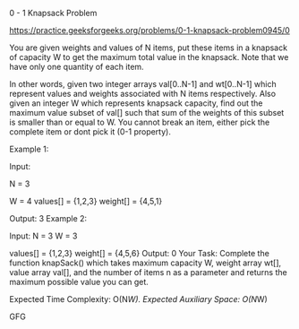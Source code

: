 0 - 1 Knapsack Problem



https://practice.geeksforgeeks.org/problems/0-1-knapsack-problem0945/0



You are given weights and values of N items, put these items in a knapsack of capacity W to get the maximum total value in the knapsack. Note that we have only one quantity of each item.



In other words, given two integer arrays val[0..N-1] and wt[0..N-1] which represent values and weights associated with N items respectively. Also given an integer W which represents knapsack capacity, find out the maximum value subset of val[] such that sum of the weights of this subset is smaller than or equal to W. You cannot break an item, either pick the complete item or dont pick it (0-1 property).


Example 1:


Input:

N = 3


W = 4
values[] = {1,2,3}
weight[] = {4,5,1}

Output: 3
Example 2:

Input:
N = 3
W = 3

values[] = {1,2,3}
weight[] = {4,5,6}
Output: 0
Your Task:
Complete the function knapSack() which takes maximum capacity W, weight array wt[], value array val[], and the number of items n as a parameter and returns the maximum possible value you can get.

Expected Time Complexity: O(N*W).
Expected Auxiliary Space: O(N*W)















GFG















